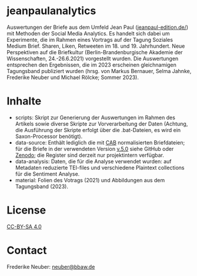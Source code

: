 # jeanpaulanalytics

Auswertungen der Briefe aus dem Umfeld Jean Paul ([jeanpaul-edition.de/](jeanpaul-edition.de/)) mit Methoden der Social Media Analytics.
Es handelt sich dabei um Experimente, die im Rahmen eines Vortrags auf der Tagung Soziales Medium Brief. Sharen, Liken, Retweeten im 18. und 19. Jahrhundert. Neue Perspektiven auf die Briefkultur (Berlin-Brandenburgische Akademie der Wissenschaften, 24.-26.6.2021) vorgestellt wurden. Die Auswertungen entsprechen den Ergebnissen, die im 2023 erscheinen gleichnamigen Tagungsband publiziert wurden (hrsg. von Markus Bernauer, Selma Jahnke, Frederike Neuber und Michael Rölcke; Sommer 2023). 

# Inhalte

* scripts: Skript zur Generierung der Auswertungen im Rahmen des Artikels sowie diverse Skripte zur Vorverarbeitung der Daten (Achtung, die Ausführung der Skripte erfolgt über die .bat-Dateien, es wird ein Saxon-Processor benötigt).
* data-source: Enthält lediglich die mit [CAB](https://kaskade.dwds.de/~moocow/software/DTA-CAB/) normalisierten Briefdateien; für die Briefe in der verwendeten Version [v.5.0](https://github.com/telota/jean_paul_briefe/releases/tag/v.5.0) siehe GitHub oder [Zenodo](https://zenodo.org/record/6322839); die Register sind derzeit nur projektintern verfügbar.
* data-analysis: Daten, die für die Analyse verwendet wurden: auf Metadaten reduzierte TEI-files und verschiedene Plaintext collections für die Sentiment Analyse.
* material: Folien des Votrags (2021) und Abbildungen aus dem Tagungsband (2023).

# License

[CC-BY-SA 4.0](https://creativecommons.org/licenses/by-sa/4.0)

# Contact

Frederike Neuber: neuber@bbaw.de
